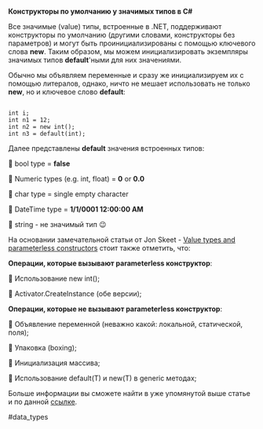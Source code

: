 **Конструкторы по умолчанию у значимых типов в C#**

Все значимые (value) типы, встроенные в .NET, поддерживают конструкторы по умолчанию (другими словами, конструкторы без параметров) и могут быть проинициализированы с помощью ключевого слова **new**. Таким образом, мы можем инициализировать экземпляры значимых типов **default**'ными для них значениями.

Обычно мы объявляем переменные и сразу же инициализируем их с помощью литералов, однако, ничто не мешает использовать не только **new**, но и ключевое слово **default**:

```

int i;              
int n1 = 12;        
int n2 = new int(); 
int n3 = default(int);
```

Далее представлены **default** значения встроенных типов:

🔸 bool type = **false**

🔸 Numeric types (e.g. int, float) = **0** or **0.0**

🔸 char type = single empty character

🔸 DateTime type = **1/1/0001 12:00:00 AM**

🔸 string - не значимый тип 😉

На основании замечательной статьи от Jon Skeet - [Value types and parameterless constructors](https://codeblog.jonskeet.uk/2008/12/10/value-types-and-parameterless-constructors/) стоит также отметить, что:

**Операции, которые вызывают parameterless конструктор**:

🔸 Использование new int();

🔸 Activator.CreateInstance (обе версии);

**Операции, которые не вызывают parameterless конструктор**:

🔸 Объявление переменной (неважно какой: локальной, статической, поля);

🔸 Упаковка (boxing);

🔸 Инициализация массива;

🔸 Использование default(T) и new(T) в generic методах;

Больше информации вы сможете найти в уже упомянутой выше статье и по данной [ссылке](https://blogs.msdn.microsoft.com/bclteam/2010/04/28/constructors-and-value-types-ron-petrusha/).

#data_types